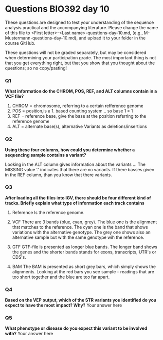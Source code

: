 
# Questions BIO392 day 10
These questions are designed to test your understanding of the sequence analysis practical and the accompanying literature. Please change the name of this file to \<First letter\>-\<Last name\>-questions-day-10.md, (e.g., M-Mustermann-questions-day-10.md), and upload it to your folder in the course GitHub.

These questions will not be graded separately, but may be considered when determining your participation grade. The most important thing is not that you get everything right, but that you show that you thought about the questions; so no copy/pasting!

### Q1
**What information do the CHROM, POS, REF, and ALT columns contain in a VCF file?**

1. CHROM = chromosome, referring to a certain refference genome
2. POS = position,is a 1. based counting system .. so base 1 = 1
3. REF = reference base, give the base at the position referring to the reference genome
4. ALT =   alternate base(s), alternative Variants as deletions/insertions


### Q2
**Using these four columns, how could you determine whether a sequencing sample contains a variant?**

Looking in the ALT column gives information about the variants ...
The MISSING value ‘.’ indicates that there are no variants. If there basses given in the REF column,
than you know that there variants.

### Q3
**After loading all the files into IGV, there should be four different kind of tracks. Briefly explain what type of information each track contains**

1. Reference
   Is the reference genome.
   
3. VCF
   There are 3 bands (blue, cyan, grey).
   The blue one is the alignment that matches to the reference.
   The cyan one is the band that shows variations with the alternative genotype.
   The grey one shows also an alternative sample but with the same genotype wih the reference.
   
5. GTF
   GTF-file is presented as longer blue bands.
   The longer band shows the genes and the shorter bands stands for exons, transcripts, UTR's or CDS's.
   
7. BAM
   The BAM is presented as short grey bars, which simply shows the alignments.
   Looking at the red bars you see sample - readings that are too short together and the blue are too far apart. 

### Q4
**Based on the VEP output, which of the STR variants you identified do you expect to have the most impact? Why?**
Your answer here

### Q5
**What phenotype or disease do you expect this variant to be involved with?**
Your answer here
